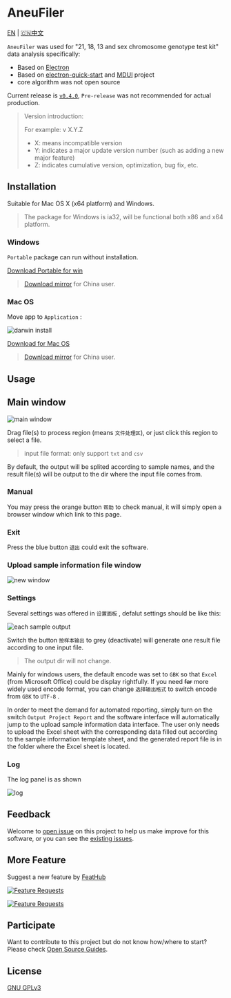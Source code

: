 # AneuFiler

[EN](README.md) | [🇨🇳中文](README.CN.md)

`AneuFiler` was used for "21, 18, 13 and sex chromosome genotype test kit" data analysis specifically:

- Based on [Electron](https://electronjs.org)
- Based on [electron-quick-start](https://github.com/electron/electron-quick-start) and [MDUI](https://github.com/zdhxiong/mdui) project
- core algorithm was not open source

Current release is [`v0.4.0`](https://github.com/NTLx/AneuFiler/releases/tag/v0.4.0), `Pre-release` was not recommended for actual production.

> Version introduction:
>
> For example: v X.Y.Z
>
> - X: means incompatible version
> - Y: indicates a major update version number (such as adding a new major feature)
> - Z: indicates cumulative version, optimization, bug fix, etc.

## Installation

Suitable for Mac OS X (x64 platform) and Windows.

> The package for Windows is ia32, will be functional both x86 and x64 platform.

### Windows

`Portable` package can run without installation.

[Download Portable for win](https://github.com/NTLx/AneuFiler/releases/download/v0.4.0/AneuFiler.v0.4.0.Win_Portable.exe)

> [Download mirror](http://cloud.cubicise.com:10081/s/yRdWpmNkiMMpRtq) for China user.

### Mac OS

Move app to `Application` :

![darwin install](https://lx-public-pic.oss-cn-shanghai.aliyuncs.com/PicGo/20190917162246.png)

[Download for Mac OS](https://github.com/NTLx/AneuFiler/releases/download/v0.3.1/AneuFiler.v0.3.1.MacOS.dmg)

> [Download mirror](http://cloud.cubicise.com:10081/s/sWapR877m26Jfoc) for China user.

## Usage

## Main window

![main window](https://cdn.jsdelivr.net/gh/Letmeouted/PicominiPC/img/Snipaste_2023-04-21_12-43-37.png)

Drag file(s) to process region (means `文件处理区`), or just click this region to select a file.

> input file format: only support `txt` and `csv`

By default, the output will be splited according to sample names, and the result file(s) will be output to the dir where the input file comes from.

### Manual

You may press the orange button `帮助` to check manual, it will simply open a browser window which link to this page.

### Exit

Press the blue button `退出` could exit the software.

###  Upload sample information file window

![new window](https://cdn.jsdelivr.net/gh/Letmeouted/PicominiPC/img/Snipaste_2023-04-21_12-43-47.png)

### Settings

Several settings was offered in `设置面板` , defalut settings should be like this:

![each sample output](https://cdn.jsdelivr.net/gh/Letmeouted/PicominiPC/img/Snipaste_2023-04-21_12-43-59.png)

Switch the button `按样本输出` to grey (deactivate) will generate one result file according to one input file.

> The output dir will not change.

Mainly for windows users, the default encode was set to `GBK` so that `Excel` (from Microsoft Office) could be display rightfully. If you need ~~far~~ more widely used encode format, you can change `选择输出格式` to switch encode from `GBK` to `UTF-8` .

In order to meet the demand for automated reporting, simply turn on the switch `Output Project Report` and the software interface will automatically jump to the upload sample information data interface. The user only needs to upload the Excel sheet with the corresponding data filled out according to the sample information template sheet, and the generated report file is in the folder where the Excel sheet is located.

### Log

The log panel is as shown

![log](https://cdn.jsdelivr.net/gh/Letmeouted/PicominiPC/img/Snipaste_2023-04-21_12-44-10.png)

## Feedback

Welcome to [open issue](https://github.com/NTLx/AneuFiler/issues/new/choose) on this project to help us make improve for this software, or you can see the [existing issues](https://github.com/NTLx/AneuFiler/issues).

## More Feature

Suggest a new feature by [FeatHub](https://feathub.com/NTLx/AneuFiler)

[![Feature Requests](https://cloud.githubusercontent.com/assets/390379/10127973/045b3a96-6560-11e5-9b20-31a2032956b2.png)](https://feathub.com/NTLx/AneuFiler)

[![Feature Requests](https://feathub.com/NTLx/AneuFiler?format=svg)](https://feathub.com/NTLx/AneuFiler)

## Participate

Want to contribute to this project but do not know how/where to start? Please check [Open Source Guides](https://opensource.guide/).

## License

[GNU GPLv3](LICENSE.md)
